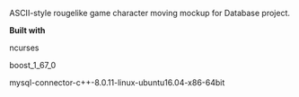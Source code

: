 ASCII-style rougelike game character moving mockup for Database project.

**Built with**

ncurses

boost_1_67_0

mysql-connector-c++-8.0.11-linux-ubuntu16.04-x86-64bit

